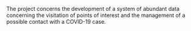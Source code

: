 The project concerns the development of a system of abundant data concerning the visitation of points of interest and the management of a possible contact with a COVID-19 case.
